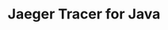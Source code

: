 ---
title: Jaeger Tracer for Java
registryType: tracer
tags:
  - java
  - jaeger
  - tracer
repo: https://github.com/jaegertracing/jaeger-client-java
license: "Apache License 2.0"
description: "Jaeger client/tracer library for Java"
authors: The Jaeger Authors
---